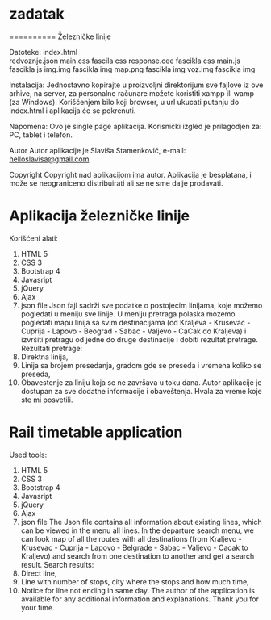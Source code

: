 # zadatak
==========
Železničke linije

Datoteke:
index.html	
redvoznje.json
main.css 	    fascila css
response.cee	fascikla css
main.js		    fascikla js
img.img		    fascikla img
map.png	      fascikla img
voz.img		    fascikla img

Instalacija:
Jednostavno kopirajte u proizvoljni direktorijum sve fajlove iz ove arhive,
na server, za personalne računare možete koristiti xampp ili wamp (za Windows).
Korišćenjem bilo koji browser, u url ukucati putanju do index.html i aplikacija će se pokrenuti.

Napomena:
Ovo je single page aplikacija.
Korisnički izgled je prilagodjen za: PC, tablet i telefon.

Autor
Autor aplikacije je Slaviša Stamenković, e-mail: helloslavisa@gmail.com

Copyright
Copyright nad aplikacijom  ima autor. Aplikacija je besplatana, i može se
neograniceno distribuirati ali se ne sme dalje prodavati.


Aplikacija železničke linije
==================
Korišćeni alati:
1.	HTML 5
2.	CSS 3
3.	Bootstrap 4
4.	Javasript
5.	jQuery
6.	Ajax
7.	json file
Json fajl sadrži sve podatke o postojecim linijama, koje možemo pogledati u meniju sve linije. 
U meniju pretraga polaska mozemo pogledati mapu linija sa svim destinacijama 
(od Kraljeva - Krusevac - Cuprija - Lapovo - Beograd - Sabac - Valjevo - CaCak do Kraljeva) 
i izvršiti pretragu od jedne do druge destinacije i dobiti rezultat pretrage.
Rezultati pretrage:
1.	Direktna linija,
2.	Linija sa brojem presedanja, gradom gde se preseda i vremena koliko se preseda,
3.	Obavestenje za liniju koja se ne završava u toku dana.
Autor aplikacije je dostupan za sve dodatne informacije i obaveštenja. Hvala za vreme koje ste mi posvetili. 


Rail timetable application
==================
Used tools:
1.	HTML 5
2.	CSS 3
3.	Bootstrap 4
4.	Javasript
5.	jQuery
6.	Ajax
7.	json file
The Json file contains all information about existing lines, which can be viewed in the menu all lines. 
In the departure search menu, we can look map of all the routes with all destinations 
(from Kraljevo - Krusevac - Cuprija - Lapovo - Belgrade - Sabac - Valjevo - Cacak to Kraljevo) 
and search from one destination to another and get a search result.
Search results:
1.	Direct line,
2.	Line with number of stops, city where the stops and how much time,
3.	Notice for line not ending in same day.
The author of the application is available for any additional information and explanations. Thank you for your time.
